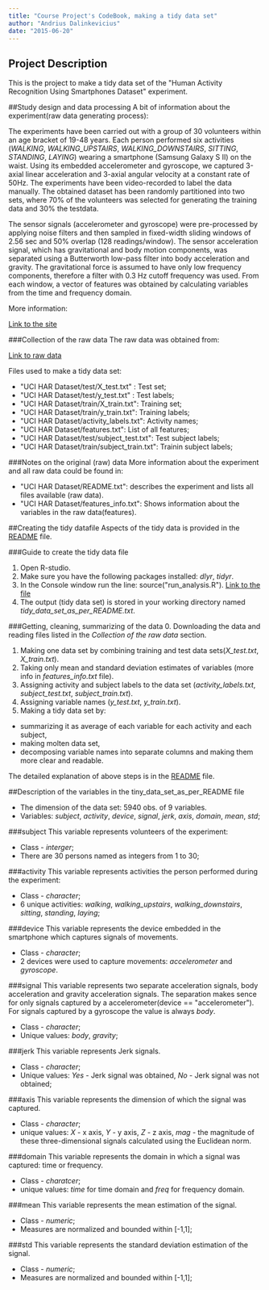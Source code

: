 ```yaml
---
title: "Course Project's CodeBook, making a tidy data set"
author: "Andrius Dalinkevicius"
date: "2015-06-20"
---
```

 
## Project Description
This is the project to make a tidy data set of the "Human Activity Recognition Using Smartphones Dataset" experiment.

##Study design and data processing
A bit of information about the experiment(raw data generating process):

The experiments have been carried out with a group of 30 volunteers within an age bracket of 19-48 years. Each person performed six activities (*WALKING*, *WALKING_UPSTAIRS*, *WALKING_DOWNSTAIRS*, *SITTING*, *STANDING*, *LAYING*) wearing a smartphone (Samsung Galaxy S II) on the waist. Using its embedded accelerometer and gyroscope, we captured 3-axial linear acceleration and 3-axial angular velocity at a constant rate of 50Hz. The experiments have been video-recorded to label the data manually. The obtained dataset has been randomly partitioned into two sets, where 70% of the volunteers was selected for generating the training data and 30% the testdata.

The sensor signals (accelerometer and gyroscope) were pre-processed by applying noise filters and then sampled in fixed-width sliding windows of 2.56 sec and 50% overlap (128 readings/window). The sensor acceleration signal, which has gravitational and body motion components, was separated using a Butterworth low-pass filter into body acceleration and gravity. The gravitational force is assumed to have only low frequency components, therefore a filter with 0.3 Hz cutoff frequency was used. From each window, a vector of features was obtained by calculating variables from the time and frequency domain.

More information:

[Link to the site](http://archive.ics.uci.edu/ml/datasets/Human+Activity+Recognition+Using+Smartphones) 

###Collection of the raw data
The raw data was obtained from:

[Link to raw data](https://d396qusza40orc.cloudfront.net/getdata%2Fprojectfiles%2FUCI%20HAR%20Dataset.zip)

Files used to make a tidy data set:

* "UCI HAR Dataset/test/X_test.txt" : Test set;
* "UCI HAR Dataset/test/y_test.txt" : Test labels;
* "UCI HAR Dataset/train/X_train.txt": Training set;
* "UCI HAR Dataset/train/y_train.txt": Training labels;
* "UCI HAR Dataset/activity_labels.txt": Activity names;
* "UCI HAR Dataset/features.txt": List of all features;
* "UCI HAR Dataset/test/subject_test.txt": Test subject labels;
* "UCI HAR Dataset/train/subject_train.txt": Trainin subject labels;

###Notes on the original (raw) data 
More information about the experiment and all raw data could be found in:

* "UCI HAR Dataset/README.txt": describes the experiment and lists all files available (raw data).
* "UCI HAR Dataset/features_info.txt": Shows information about the variables in the raw data(features). 

##Creating the tidy datafile
Aspects of the tidy data is provided in the [README](https://github.com/andrius87/Getting_and_Cleaning_Data_Coursera/blob/master/README.md) file.

###Guide to create the tidy data file
1. Open R-studio.
2. Make sure you have the following packages installed: *dlyr*, *tidyr*.
3. In the Console window run the line: source("run_analysis.R"). [Link to the file](https://github.com/andrius87/Getting_and_Cleaning_Data_Coursera/blob/master/run_analysis.R)
4. The output (tidy data set) is stored in your working directory named *tidy_data_set_as_per_README.txt*.

###Getting, cleaning, summarizing of the data
0. Downloading the data and reading files listed in the *Collection of the raw data* section.
1. Making one data set by combining training and test data sets(*X_test.txt*, *X_train.txt*).
2. Taking only mean and standard deviation estimates of variables (more info in *features_info.txt* file).
3. Assigning activity and subject labels to the data set (*activity_labels.txt*, *subject_test.txt*,  *subject_train.txt*).
4. Assigning variable names (*y_test.txt*, *y_train.txt*).
5. Making a tidy data set by:
* summarizing it as average of each variable for each activity and each subject,
* making molten data set,
* decomposing variable names into separate columns and making them more clear and readable.

The detailed explanation of above steps is in the [README](https://github.com/andrius87/Getting_and_Cleaning_Data_Coursera/blob/master/README.md) file.
 
##Description of the variables in the tiny_data_set_as_per_README file
* The dimension of the data set: 5940 obs. of 9 variables.
* Variables: *subject*, *activity*, *device*, *signal*, *jerk*, *axis*,
  *domain*, *mean*, *std*;

###subject
This variable represents volunteers of the experiment:
* Class - *interger*;
* There are 30 persons named as integers from 1 to 30;

###activity
This variable represents activities the person performed during the experiment:
* Class - *character*;
* 6 unique activities: *walking*, *walking_upstairs*, *walking_downstairs*, *sitting*, *standing*, *laying*;

###device
This variable represents the device embedded in the smartphone which captures signals of movements.
* Class - *character*;
* 2 devices were used to capture movements: *accelerometer* and *gyroscope*.

###signal
This variable represents two separate acceleration signals, body acceleration and gravity acceleration signals. The separation makes sence for only signals captured by a accelerometer(device == "accelerometer"). For signals captured by a gyroscope the value is always *body*.
* Class - *character*;
* Unique values: *body*, *gravity*;

###jerk
This variable represents Jerk signals. 
* Class - *character*;
* Unique values: *Yes* - Jerk signal was obtained, *No* - Jerk signal was not obtained;

###axis
This variable represents the dimension of which the signal was captured.
* Class - *character*;
* unique values: *X* - x axis, *Y* - y axis, *Z* - z axis, *mag* - the magnitude of these three-dimensional signals calculated using the Euclidean norm.

###domain
This variable represents the domain in which a signal was captured: time or frequency.
* Class - *charatcer*;
* unique values: *time* for time domain and *freq* for frequency domain.

###mean
This variable represents the mean estimation of the signal.
* Class - *numeric*;
* Measures are normalized and bounded within [-1,1];

###std
This variable represents the standard deviation estimation of the signal.
* Class - *numeric*;
* Measures are normalized and bounded within [-1,1];
 
